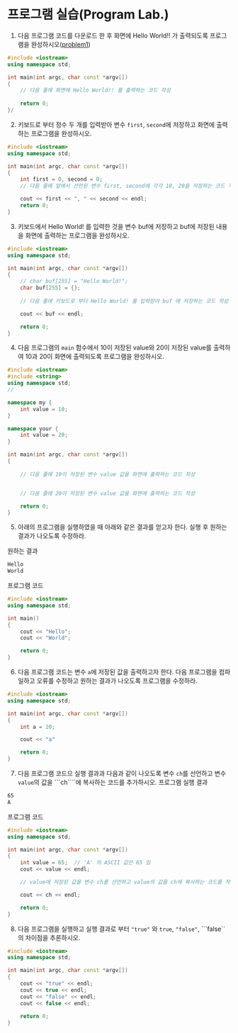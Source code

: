 # 프로그램 실습(Program Lab.)

1. 다음 프로그램 코드를 다운로드 한 후 화면에 Hello World!! 가 출력되도록 프로그램을 완성하시오([problem1](../SampleCodes/CPPBasic/problem1.cc))

```c++
#include <iostream>
using namespace std;

int main(int argc, char const *argv[])
{
	// 다음 줄에 화면에 Hello World!! 를 출력하는 코드 작성
	
	return 0;
}/
````

2. 키보드로 부터 정수 두 개를 입력받아 변수 ```first```, ```second```에 저장하고 화면에 출력하는 프로그램을 완성하시오.
```c++
#include <iostream>
using namespace std;

int main(int argc, char const *argv[])
{
	int first = 0, second = 0;
	// 다음 줄에 앞에서 선언된 변수 first, second에 각각 10, 20을 저장하는 코드 작성

	cout << first << ", " << second << endl;
	return 0;
}
```

3. 키보드에서 Hello World! 를 입력한 것을 변수 buf에 저장하고 buf에 저장된 내용을 화면에 출력하는 프로그램을 완성하시오.

```c++
#include <iostream>
using namespace std;

int main(int argc, char const *argv[])
{
	// char buf[255] = "Hello World!";
	char buf[255] = {};
	
	// 다음 줄에 키보드로 부터 Hello World! 를 입력받아 buf 에 저장하는 코드 작성

	cout << buf << endl;

	return 0;
}
````
4. 다음 프로그램의 ```main``` 함수에서 10이 저장된 value와 20이 저장된 value를 출력하여 10과 20이 화면에 출력되도록 프로그램을 완성하시오.

```c++
#include <iostream>
#include <string>
using namespace std;
//

namespace my {
	int value = 10;
}

namespace your {
	int value = 20;
}

int main(int argc, char const *argv[])
{
	
	// 다음 줄에 10이 저장된 변수 value 값을 화면에 출력하는 코드 작성 


	// 다음 줄에 20이 저장된 변수 value 값을 화면에 출력하는 코드 작성

	return 0;
}
```

5. 아래의 프로그램을 실행하였을 때 아래와 같은 결과를 얻고자 한다. 실행 후 원하는 결과가 나오도록 수정하라.

원하는 결과

```bash
Hello
World
```

프로그램 코드 
```c++
#include <iostream>
using namespace std;

int main()
{
	cout << "Hello";
	cout << "World";

	return 0;
}
```
6. 다음 프로그램 코드는 변수 ```a```에 저장된 값을 출력하고자 한다. 다음 프로그램을 컴파일하고 오류를 수정하고 원하는 결과가 나오도록 프로그램을 수정하라. 

```c++
#include <iostream>
using namespace std;

int main(int argc, char const *argv[])
{
	int a = 20;

	cout << "a" 

	return 0;
}
```

7. 다음 프로그램 코드으 실행 결과과 다음과 같이 나오도록 변수 ```ch```를 선언하고 변수 ```value```의 값을 ```ch````에 복사하는 코드를 추가하시오.
프로그램 실행 결과 
```bash
65
A
```

프로그램 코드 
```c++
#include <iostream>
using namespace std;

int main(int argc, char const *argv[])
{
	int value = 65;  // 'A' 의 ASCII 값은 65 임 
	cout << value << endl;

	// value에 저장된 값을 변수 ch를 선언하고 value의 값을 ch에 복사하는 코드를 작성

	cout << ch << endl;

	return 0;
}
```

8. 다음 프로그램을 실행하고 실행 결과로 부터 ```"true"``` 와 ```true```, ```"false"```, ```false``의 차이점을 추론하시오.

```c++
#include <iostream>
using namespace std;

int main(int argc, char const *argv[])
{
	cout << "true" << endl;
	cout << true << endl;
	cout << "false" << endl;
	cout << false << endl;
	
	return 0;
}
